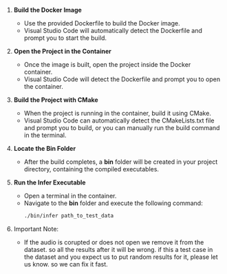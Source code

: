 1. **Build the Docker Image**
   - Use the provided Dockerfile to build the Docker image.
   - Visual Studio Code will automatically detect the Dockerfile and prompt you to start the build.

2. **Open the Project in the Container**
   - Once the image is built, open the project inside the Docker container.
   - Visual Studio Code will detect the Dockerfile and prompt you to open the container.

3. **Build the Project with CMake**
   - When the project is running in the container, build it using CMake.
   - Visual Studio Code can automatically detect the CMakeLists.txt file and prompt you to build, or you can manually run the build command in the terminal.

4. **Locate the Bin Folder**
   - After the build completes, a **bin** folder will be created in your project directory, containing the compiled executables.

5. **Run the Infer Executable**
   - Open a terminal in the container.
   - Navigate to the **bin** folder and execute the following command:
     ```bash
     ./bin/infer path_to_test_data
     ```
7. Important Note:
   - If the audio is corupted or does not open we remove it from the dataset. so all the results after it will be wrong.
     if this a test case in the dataset and you expect us to put random results for it, please let us know. so we can fix it fast.